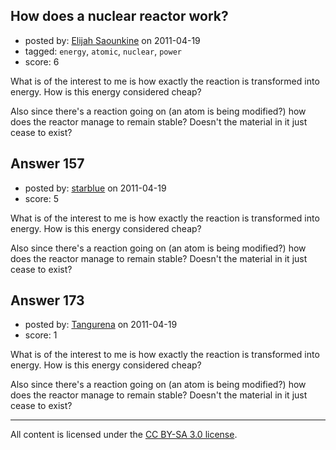 ## How does a nuclear reactor work?

- posted by: [Elijah Saounkine](https://stackexchange.com/users/-1/111-elijah-saounkine) on 2011-04-19
- tagged: `energy`, `atomic`, `nuclear`, `power`
- score: 6

What is of the interest to me is how exactly the reaction is transformed into energy. How is this energy considered cheap? 

Also since there's a reaction going on (an atom is being modified?) how does the reactor manage to remain stable? Doesn't the material in it just cease to exist?


## Answer 157

- posted by: [starblue](https://stackexchange.com/users/-1/107-starblue) on 2011-04-19
- score: 5

What is of the interest to me is how exactly the reaction is transformed into energy. How is this energy considered cheap? 

Also since there's a reaction going on (an atom is being modified?) how does the reactor manage to remain stable? Doesn't the material in it just cease to exist?


## Answer 173

- posted by: [Tangurena](https://stackexchange.com/users/-1/74-tangurena) on 2011-04-19
- score: 1

What is of the interest to me is how exactly the reaction is transformed into energy. How is this energy considered cheap? 

Also since there's a reaction going on (an atom is being modified?) how does the reactor manage to remain stable? Doesn't the material in it just cease to exist?



---

All content is licensed under the [CC BY-SA 3.0 license](https://creativecommons.org/licenses/by-sa/3.0/).
